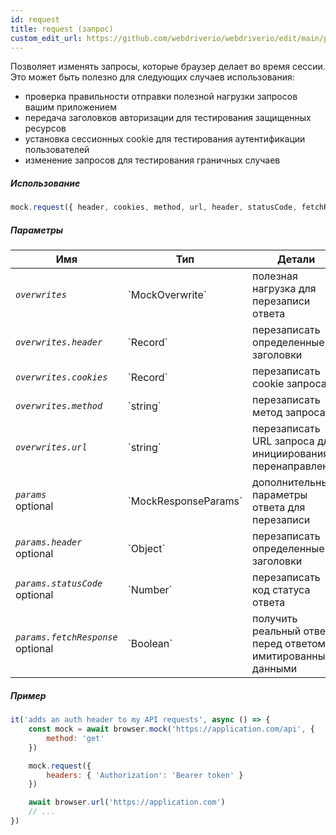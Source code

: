 ```yaml
---
id: request
title: request (запрос)
custom_edit_url: https://github.com/webdriverio/webdriverio/edit/main/packages/webdriverio/src/commands/mock/request.ts
---
```


Позволяет изменять запросы, которые браузер делает во время сессии. Это может быть полезно для следующих случаев использования:

- проверка правильности отправки полезной нагрузки запросов вашим приложением
- передача заголовков авторизации для тестирования защищенных ресурсов
- установка сессионных cookie для тестирования аутентификации пользователей
- изменение запросов для тестирования граничных случаев

##### Использование

```js
mock.request({ header, cookies, method, url, header, statusCode, fetchResponse })
```

##### Параметры

<table>
  <thead>
    <tr>
      <th>Имя</th><th>Тип</th><th>Детали</th>
    </tr>
  </thead>
  <tbody>
    <tr>
      <td><code><var>overwrites</var></code></td>
      <td>`MockOverwrite`</td>
      <td>полезная нагрузка для перезаписи ответа</td>
    </tr>
    <tr>
      <td><code><var>overwrites.header</var></code></td>
      <td>`Record<string,string>`</td>
      <td>перезаписать определенные заголовки</td>
    </tr>
    <tr>
      <td><code><var>overwrites.cookies</var></code></td>
      <td>`Record<string,string>`</td>
      <td>перезаписать cookie запроса</td>
    </tr>
    <tr>
      <td><code><var>overwrites.method</var></code></td>
      <td>`string`</td>
      <td>перезаписать метод запроса</td>
    </tr>
    <tr>
      <td><code><var>overwrites.url</var></code></td>
      <td>`string`</td>
      <td>перезаписать URL запроса для инициирования перенаправления</td>
    </tr>
    <tr>
      <td><code><var>params</var></code><br /><span className="label labelWarning">optional</span></td>
      <td>`MockResponseParams`</td>
      <td>дополнительные параметры ответа для перезаписи</td>
    </tr>
    <tr>
      <td><code><var>params.header</var></code><br /><span className="label labelWarning">optional</span></td>
      <td>`Object`</td>
      <td>перезаписать определенные заголовки</td>
    </tr>
    <tr>
      <td><code><var>params.statusCode</var></code><br /><span className="label labelWarning">optional</span></td>
      <td>`Number`</td>
      <td>перезаписать код статуса ответа</td>
    </tr>
    <tr>
      <td><code><var>params.fetchResponse</var></code><br /><span className="label labelWarning">optional</span></td>
      <td>`Boolean`</td>
      <td>получить реальный ответ перед ответом с имитированными данными</td>
    </tr>
  </tbody>
</table>

##### Пример

```js title="respond.js"
it('adds an auth header to my API requests', async () => {
    const mock = await browser.mock('https://application.com/api', {
        method: 'get'
    })

    mock.request({
        headers: { 'Authorization': 'Bearer token' }
    })

    await browser.url('https://application.com')
    // ...
})
```